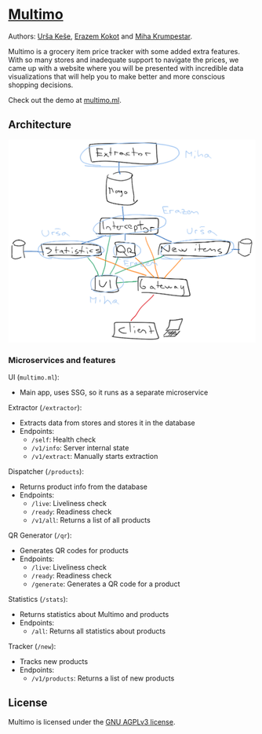 # [Multimo](https://multimo.ml)

Authors: [Urša Keše](https://github.com/ukese),
[Erazem Kokot](https://github.com/erazemk) and
[Miha Krumpestar](https://github.com/mk2376).

Multimo is a grocery item price tracker with some added extra features.
With so many stores and inadequate support to navigate the prices,
we came up with a website where you will be presented with incredible
data visualizations that will help you to make better and more conscious
shopping decisions.

Check out the demo at [multimo.ml](https://multimo.ml).


## Architecture

![Multimo Architecture](res/multimo-architecture.png)

### Microservices and features

UI (`multimo.ml`):
- Main app, uses SSG, so it runs as a separate microservice

Extractor (`/extractor`):
- Extracts data from stores and stores it in the database
- Endpoints:
  - `/self`: Health check
  - `/v1/info`: Server internal state
  - `/v1/extract`: Manually starts extraction

Dispatcher (`/products`):
- Returns product info from the database
- Endpoints:
  - `/live`: Liveliness check
  - `/ready`: Readiness check
  - `/v1/all`: Returns a list of all products

QR Generator (`/qr`):
- Generates QR codes for products
- Endpoints:
  - `/live`: Liveliness check
  - `/ready`: Readiness check
  - `/generate`: Generates a QR code for a product

Statistics (`/stats`):
- Returns statistics about Multimo and products
- Endpoints:
  - `/all`: Returns all statistics about products

Tracker (`/new`):
- Tracks new products
- Endpoints:
  - `/v1/products`: Returns a list of new products

## License

Multimo is licensed under the [GNU AGPLv3 license](LICENSE).
